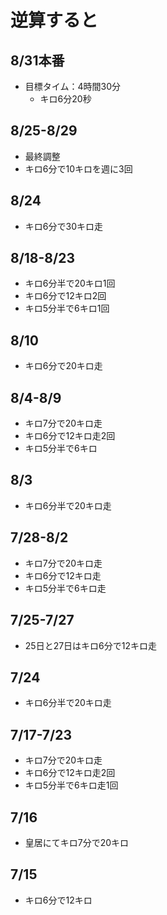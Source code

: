 # 逆算すると
## 8/31本番
- 目標タイム：4時間30分
	- キロ6分20秒

## 8/25-8/29
- 最終調整
- キロ6分で10キロを週に3回
## 8/24
- キロ6分で30キロ走
## 8/18-8/23
- キロ6分半で20キロ1回
- キロ6分で12キロ2回
- キロ5分半で6キロ1回
## 8/10
- キロ6分で20キロ走
## 8/4-8/9
- キロ7分で20キロ走
- キロ6分で12キロ走2回
- キロ5分半で6キロ
## 8/3
- キロ6分半で20キロ走
## 7/28-8/2
- キロ7分で20キロ走
- キロ6分で12キロ走
- キロ5分半で6キロ走
## 7/25-7/27
- 25日と27日はキロ6分で12キロ走
## 7/24
- キロ6分半で20キロ走
## 7/17-7/23
- キロ7分で20キロ走
- キロ6分で12キロ走2回
- キロ5分半で6キロ走1回
## 7/16
- 皇居にてキロ7分で20キロ
## 7/15
- キロ6分で12キロ